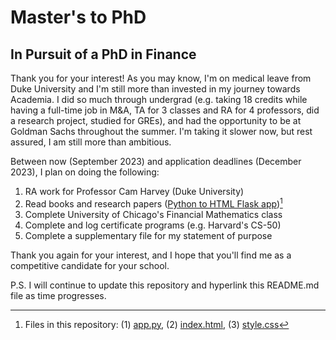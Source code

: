 # Master's to PhD
## In Pursuit of a PhD in Finance
Thank you for your interest! As you may know, I'm on medical leave from Duke University and I'm still more than invested in my journey towards Academia. I did so much through undergrad (e.g. taking 18 credits while having a full-time job in M&A, TA for 3 classes and RA for 4 professors, did a research project, studied for GREs), and had the opportunity to be at Goldman Sachs throughout the summer. I'm taking it slower now, but rest assured, I am still more than ambitious.

Between now (September 2023) and application deadlines (December 2023), I plan on doing the following:

1. RA work for Professor Cam Harvey (Duke University)
2. Read books and research papers ([Python to HTML Flask app](http://jenngunawan.pythonanywhere.com/))[^1]
4. Complete University of Chicago's Financial Mathematics class
5. Complete and log certificate programs (e.g. Harvard's CS-50)
6. Complete a supplementary file for my statement of purpose

Thank you again for your interest, and I hope that you'll find me as a competitive candidate for your school.

P.S. I will continue to update this repository and hyperlink this README.md file as time progresses.
[^1]: Files in this repository: (1) [app.py](app.py), (2) [index.html](index.html), (3) [style.css](style.css)
